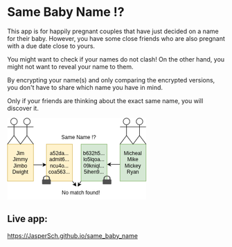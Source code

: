 # Same Baby Name !?

This app is for happily pregnant couples that have just decided on a name for their baby.
However, you have some close friends who are also pregnant with a due date close to yours.

You might want to check if your names do not clash!
On the other hand, you might not want to reveal your name to them.

By encrypting your name(s) and only comparing the encrypted versions, you don't have to share which name you have in mind.

Only if your friends are thinking about the exact same name, you will discover it.

![Working mechanism](app/www/demo.png?raw=true "Title")

## Live app:

https://JasperSch.github.io/same_baby_name
